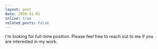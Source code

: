 ```yaml
---
layout: post
date: 2099-01-01
inline: true
related_posts: false
---
```


I'm looking for full-time position. Please feel free to reach out to me if you are interested in my work.
